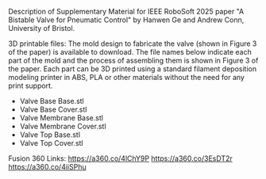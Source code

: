 Description of Supplementary Material for IEEE RoboSoft 2025 paper "A Bistable Valve for Pneumatic Control" by Hanwen Ge and Andrew Conn, University of Bristol.

3D printable files:
The mold design to fabricate the valve (shown in Figure 3 of the paper) is available to download. The file names below indicate each part of the mold and the process of assembling them is shown in Figure 3 of the paper. Each part can be 3D printed using a standard filament deposition modeling printer in ABS, PLA or other materials without the need for any print support.
- Valve Base Base.stl
- Valve Base Cover.stl
- Valve Membrane Base.stl
- Valve Membrane Cover.stl
- Valve Top Base.stl
- Valve Top Cover.stl

Fusion 360 Links:
https://a360.co/4lChY9P
https://a360.co/3EsDT2r
https://a360.co/4iiSPhu
